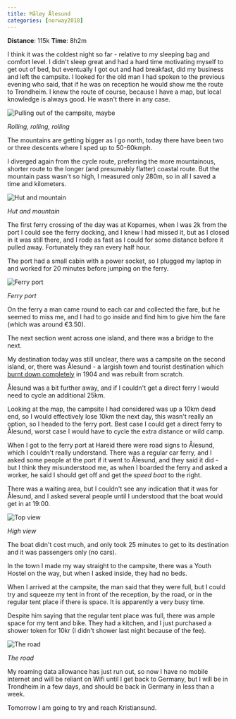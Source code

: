 ```yaml
---
title: Måløy Ålesund
categories: [norway2018]
---
```


**Distance**: 115k
**Time**: 8h2m

I think it was the coldest night so far - relative to my sleeping bag and
comfort level. I didn't sleep great and had a hard time motivating myself to
get out of bed, but eventually I got out and had breakfast, did my business
and left the campsite. I looked for the old man I had spoken to the previous
evening who said, that if he was on reception he would show me the route to
Trondheim. I knew the route of course, because I have a map, but local
knowledge is always good. He wasn't there in any case.

![Pulling out of the campsite, maybe](/images/norway/2018-07-10/IMG_20180710_093006.jpg) 

*Rolling, rolling, rolling*

The mountains are getting bigger as I go north, today there have been two or
three descents where I sped up to 50-60kmph.

I diverged again from the cycle route, preferring the more mountainous,
shorter route to the longer (and presumably flatter) coastal route. But the
mountain pass wasn't so high, I measured only 280m, so in all I saved a time
and kilometers.

![Hut and mountain](/images/norway/2018-07-10/IMG_20180710_135442.jpg) 

*Hut and mountain*

The first ferry crossing of the day was at Koparnes, when I was 2k from the
port I could see the ferry docking, and I knew I had missed it, but as I
closed in it was still there, and I rode as fast as I could for some distance
before it pulled away. Fortunately they ran every half hour.

The port had a small cabin with a power socket, so I plugged my laptop in and
worked for 20 minutes before jumping on the ferry.

![Ferry port](/images/norway/2018-07-10/IMG_20180710_140604.jpg) 

*Ferry port*

On the ferry a man came round to each car and collected the fare, but he
seemed to miss me, and I had to go inside and find him to give him the fare
(which was around €3.50).

The next section went across one island, and there was a bridge to the next.

My destination today was still unclear, there was a campsite on the second
island, or, there was Ålesund - a largish town and tourist destination which
[burnt down completely](https://en.wikipedia.org/wiki/%C3%85lesund_Fire) in
1904 and was rebuilt from scratch.

Ålesund was a bit further away, and if I couldn't get a direct ferry I would
need to cycle an additional 25km.

Looking at the map, the campsite I had considered was up a 10km dead end, so
I would effectively lose 10km the next day, this wasn't really an option, so I
headed to the ferry port. Best case I could get a direct ferry to Ålesund,
worst case I would have to cycle the extra distance or wild camp.

When I got to the ferry port at Hareid there were road signs to Ålesund, which
I couldn't really understand. There was a regular car ferry, and I asked some
people at the port if it went to Ålesund, and they said it did - but I think
they misunderstood me, as when I boarded the ferry and asked a worker, he said
I should get off and get the _speed boat_ to the right.

There was a waiting area, but I couldn't see any indication that it was for
Ålesund, and I asked several people until I understood that the boat would get
in at 19:00.

![Top view](/images/norway/2018-07-10/IMG_20180710_152157.jpg) 

*High view*

The boat didn't cost much, and only took 25 minutes to get to its destination
and it was passengers only (no cars).

In the town I made my way straight to the campsite, there was a Youth Hostel
on the way, but when I asked inside, they had no beds.

When I arrived at the campsite, the man said that they were full, but I could
try and squeeze my tent in front of the reception, by the road, or in the
regular tent place if there is space. It is apparently a very busy time.

Despite him saying that the regular tent place was full, there was ample space
for my tent and bike. They had a kitchen, and I just purchased a shower token
for 10kr (I didn't shower last night because of the fee).

![The road](/images/norway/2018-07-10/IMG_20180710_112721.jpg) 

*The road*

My roaming data allowance has just run out, so now I have no mobile internet
and will be reliant on Wifi until I get back to Germany, but I will be in
Trondheim in a few days, and should be back in Germany in less than a week.

Tomorrow I am going to try and reach Kristiansund.

